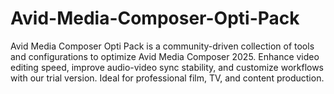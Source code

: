 # Avid-Media-Composer-Opti-Pack
Avid Media Composer Opti Pack is a community-driven collection of tools and configurations to optimize Avid Media Composer 2025. Enhance video editing speed, improve audio-video sync stability, and customize workflows with our trial version. Ideal for professional film, TV, and content production.
